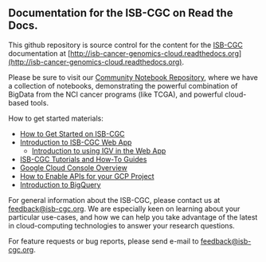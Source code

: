 ## Documentation for the ISB-CGC on Read the Docs.

This github repository is source control for the content for the [ISB-CGC](https://isb-cgc.appspot.com/) documentation at [http://isb-cancer-genomics-cloud.readthedocs.org](http://isb-cancer-genomics-cloud.readthedocs.org).

Please be sure to visit our [Community Notebook Repository](https://github.com/isb-cgc/Community-Notebooks/tree/master), where we have a collection of notebooks, demonstrating the powerful combination of BigData from the NCI cancer programs (like TCGA), and powerful cloud-based tools.

How to get started materials:
* [How to Get Started on ISB-CGC](https://isb-cancer-genomics-cloud.readthedocs.io/en/latest/sections/HowToGetStartedonISB-CGC.html)
* [Introduction to ISB-CGC Web App](https://isb-cancer-genomics-cloud.readthedocs.io/en/latest/sections/Web-UI.html)
  + [Introduction to using IGV in the Web App](https://isb-cancer-genomics-cloud.readthedocs.io/en/latest/sections/webapp/IGV-Browser.html)
* [ISB-CGC Tutorials and How-To Guides](https://isb-cancer-genomics-cloud.readthedocs.io/en/latest/sections/TutorialsAndHow-ToGuides.html)
* [Google Cloud Console Overview](https://cloud.google.com/docs/overview)
* [How to Enable APIs for your GCP Project](https://cloud.google.com/apis/docs/getting-started)
* [Introduction to BigQuery](https://isb-cancer-genomics-cloud.readthedocs.io/en/latest/sections/progapi/bigqueryGUI/HowToAccessBigQueryFromTheGoogleCloudPlatform.html)

For general information about the ISB-CGC, please contact us at feedback@isb-cgc.org. We are especially keen on learning about your particular use-cases, and how we can help you take advantage of the latest in cloud-computing technologies to answer your research questions.

For feature requests or bug reports, please send e-mail to feedback@isb-cgc.org.
